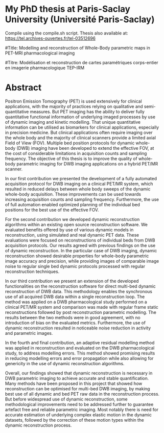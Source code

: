 # My PhD thesis at Paris-Saclay University (Université Paris-Saclay)
Compile using the compile.sh script. Thesis also available at: https://tel.archives-ouvertes.fr/tel-03512696

#Title: Modelling and reconstruction of Whole-Body parametric maps in PET-MRI pharmacological imaging

#Titre: Modélisation et reconstruction de cartes paramétriques corps-entier en imagerie pharmacologique TEP-IRM

# Abstract
Positron Emission Tomography (PET) is used extensively for clinical applications, with the majority of practices relying on qualitative and semi-quantitative measures. But PET imaging has the ability to deliver fully quantitative functional information of underlying imaged processes by use of dynamic imaging and kinetic modelling. That unique quantitative information can be utilised as biomarkers for clinical applications, especially in precision medicine. But clinical applications often require imaging over the whole body and the majority of clinical scanners provide a limited axial Field of View (FOV). Multiple bed position protocols for dynamic whole-body (DWB) imaging have been developed to extend the effective FOV, at the cost of considerable limitations in acquisition counts and sampling frequency. The objective of this thesis is to improve the quality of whole-body parametric imaging for DWB imaging applications on a hybrid PET/MR scanner.

In our first contribution we presented the development of a fully automated acquisition protocol for DWB imaging on a clinical PET/MR system, which resulted in reduced delays between whole body sweeps of the dynamic whole-body acquisition. These improvements can be used towards increasing acquisition counts and sampling frequency. Furthermore, the use of full automation enabled optimized planning of the individual bed positions for the best use of the effective FOV. 

For the second contribution we developed dynamic reconstruction algorithms within an existing open source reconstruction software. We evaluated benefits offered by use of various dynamic models in reconstruction, using simulated and real dynamic PET data. These evaluations were focused on reconstructions of individual beds from DWB acquisition protocols.
Our results agreed with previous findings on the use of dynamic reconstruction. In the particular case of DWB imaging, dynamic reconstruction showed desirable properties for whole-body parametric image accuracy and precision, while providing images of comparable image noise to regular single bed dynamic protocols processed with regular reconstruction techniques.

In our third contribution we present an extension of the developed functionalities on the reconstruction software for direct multi-bed dynamic reconstruction of DWB data. This methodology enables the synchronous use of all acquired DWB data within a single reconstruction loop. The method was applied on a DWB pharmacological study performed on a clinical PET/MR system and comparison was made with regular frame static reconstructions followed by post reconstruction parametric modelling. The results between the two methods were in good agreement, with no introduction of bias on the evaluated metrics. Furthermore, the use of dynamic reconstruction resulted in noticeable noise reduction in activity and parametric images.

In the fourth and final contribution, an adaptive residual modelling method was applied in reconstruction and evaluated on the DWB pharmacological study, to address modelling errors. This method showed promising results in reducing modelling errors and error propagation while also allowing for genericity in the use of dynamic reconstruction algorithms.

Overall, our findings showed that dynamic reconstruction is necessary in DWB parametric imaging to achieve accurate and stable quantification. Many methods have been proposed in this project that showed how reconstruction can be optimised for multi-bed DWB imaging, by making best use of all dynamic and bed PET raw data in the reconstruction process. But before widespread use of dynamic reconstruction, some methodological improvements need to be addressed further to guarantee artefact free and reliable parametric imaging. Most notably there is need for accurate estimation of underlying complex elastic motion in the dynamic datasets, followed by the correction of these motion types within the dynamic reconstruction process.
